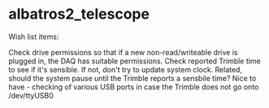 # albatros2_telescope


Wish list items:

Check drive permissions so that if a new non-read/writeable drive is plugged in, the DAQ has suitable permissions.
Check reported Trimble time to see if it's sensible.  If not, don't try to update system clock.
   Related, should the system pause until the Trimble reports a sensbile time?
Nice to have - checking of various USB ports in case the Trimble does not go onto /dev/ttyUSB0
